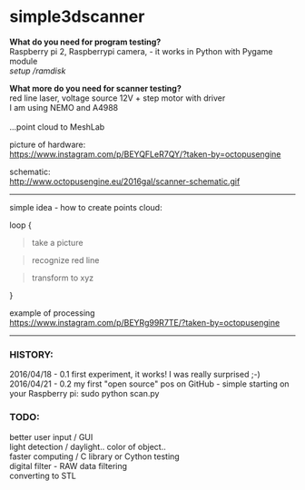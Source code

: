 # simple3dscanner
<b>What do you need for program testing?</b><br /> 
Raspberry pi 2, Raspberrypi camera, - it works in Python with Pygame module<br /> 
<i>setup /ramdisk</i>

<b>What more do you need for scanner testing?</b><br /> 
red line laser, voltage source 12V + step motor with driver<br /> 
I am using NEMO and A4988<br />  
...point cloud to MeshLab

picture of hardware:<br /> 
https://www.instagram.com/p/BEYQFLeR7QY/?taken-by=octopusengine

schematic:<br /> 
http://www.octopusengine.eu/2016gal/scanner-schematic.gif

<hr /> 
simple idea - how to create points cloud:

loop {

  > take a picture 

  > recognize red line

  > transform to xyz
  
  }

 example of processing<br /> 
  https://www.instagram.com/p/BEYRg99R7TE/?taken-by=octopusengine

<hr />
<h3>HISTORY:</h3> 

 2016/04/18 - 0.1 first experiment, it works! I was really surprised ;-)<br /> 
 2016/04/21 - 0.2 my first "open source" pos on GitHub - simple starting on your Raspberry pi: sudo python scan.py<br /> 
 
<h3>TODO:</h3>

 better user input / GUI<br /> 
 light detection / daylight.. color of object..<br /> 
 faster computing / C library or Cython testing<br /> 
 digital filter - RAW data filtering<br /> 
 converting to STL<br /> 
 
  
